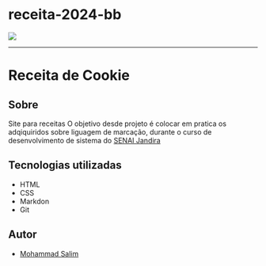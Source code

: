 # receita-2024-bb
![](./Captura%20de%20Tela%202024-09-06%20às%2014.51.40.png)

---
# Receita de Cookie
## Sobre
Site para receitas
O objetivo desde projeto é colocar em pratica os adqiquiridos sobre 
liguagem de marcação, durante o curso de desenvolvimento de sistema
do [SENAI Jandira](https://sp.senai.br/unidade/jandira/)


## Tecnologias utilizadas
- HTML
- CSS
- Markdon
- Git

## Autor
- [Mohammad Salim](https://www.linkedin.com/in/mohammad-salim-197481320/?originalSubdomain=br)
